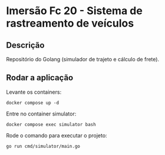 # Imersão Fc 20 - Sistema de rastreamento de veículos

## Descrição

Repositório do Golang (simulador de trajeto e cálculo de frete).

## Rodar a aplicação

Levante os containers:

```
docker compose up -d
```

Entre no container simulator:

```
docker compose exec simulator bash
```

Rode o comando para executar o projeto:

```
go run cmd/simulator/main.go
```

